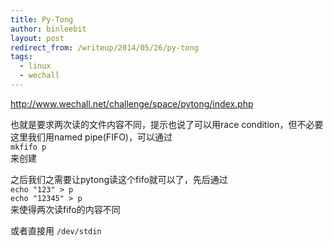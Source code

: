 ```yaml
---
title: Py-Tong
author: binleebit
layout: post
redirect_from: /writeup/2014/05/26/py-tong
tags:
  - linux
  - wechall
---
```

<a title="http://www.wechall.net/challenge/space/pytong/index.php" href="http://www.wechall.net/challenge/space/pytong/index.php" target="_blank">http://www.wechall.net/challenge/space/pytong/index.php</a>

也就是要求两次读的文件内容不同，提示也说了可以用race condition，但不必要  
这里我们用named pipe(FIFO)，可以通过  
`mkfifo p`  
来创建

之后我们之需要让pytong读这个fifo就可以了，先后通过  
`echo "123" > p`  
`echo "12345" > p`  
来使得两次读fifo的内容不同

或者直接用 `/dev/stdin`